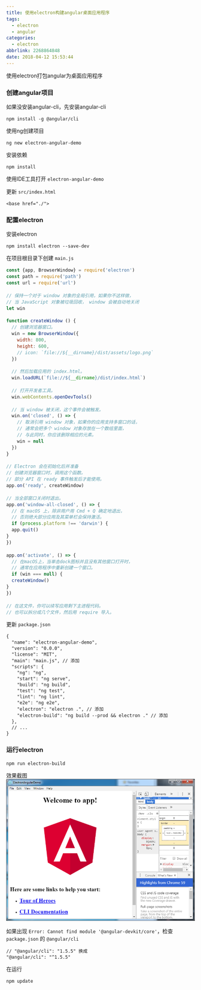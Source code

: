 ```yaml
---
title: 使用electron构建angular桌面应用程序
tags:
  - electron
  - angular
categories:
  - electron
abbrlink: 2268864848
date: 2018-04-12 15:53:44
---
```

使用electron打包angular为桌面应用程序
<!-- more -->
### 创建angular项目
如果没安装angular-cli，先安装angular-cli
``` 
npm install -g @angular/cli
```
使用ng创建项目
```
ng new electron-angular-demo
```
安装依赖
``` 
npm install
```
使用IDE工具打开 `electron-angular-demo`

更新 `src/index.html`
``` 
<base href="./">
```
### 配置electron
安装electron
``` 
npm install electron --save-dev
```
在项目根目录下创建 `main.js`

```javascript
const {app, BrowserWindow} = require('electron')
const path = require('path')
const url = require('url')

// 保持一个对于 window 对象的全局引用，如果你不这样做，
// 当 JavaScript 对象被垃圾回收， window 会被自动地关闭
let win

function createWindow () {
  // 创建浏览器窗口。
  win = new BrowserWindow({
    width: 800,
    height: 600,
    // icon: `file://${__dirname}/dist/assets/logo.png`
  })

  // 然后加载应用的 index.html。
  win.loadURL(`file://${__dirname}/dist/index.html`)

  // 打开开发者工具。
  win.webContents.openDevTools()

  // 当 window 被关闭，这个事件会被触发。
  win.on('closed', () => {
    // 取消引用 window 对象，如果你的应用支持多窗口的话，
    // 通常会把多个 window 对象存放在一个数组里面，
    // 与此同时，你应该删除相应的元素。
    win = null
  })
}

// Electron 会在初始化后并准备
// 创建浏览器窗口时，调用这个函数。
// 部分 API 在 ready 事件触发后才能使用。
app.on('ready', createWindow)

// 当全部窗口关闭时退出。
app.on('window-all-closed', () => {
  // 在 macOS 上，除非用户用 Cmd + Q 确定地退出，
  // 否则绝大部分应用及其菜单栏会保持激活。
  if (process.platform !== 'darwin') {
  app.quit()
}
})

app.on('activate', () => {
  // 在macOS上，当单击dock图标并且没有其他窗口打开时，
  // 通常在应用程序中重新创建一个窗口。
  if (win === null) {
  createWindow()
}
})

// 在这文件，你可以续写应用剩下主进程代码。
// 也可以拆分成几个文件，然后用 require 导入。

```
更新 `package.json`
``` 
{
  "name": "electron-angular-demo",
  "version": "0.0.0",
  "license": "MIT",
  "main": "main.js", // 添加
  "scripts": {
    "ng": "ng",
    "start": "ng serve",
    "build": "ng build",
    "test": "ng test",
    "lint": "ng lint",
    "e2e": "ng e2e",
    "electron": "electron .", // 添加
    "electron-build": "ng build --prod && electron ." // 添加
  },
  // ...
}
```


### 运行electron
```  
npm run electron-build
```
效果截图
![效果截图](electron-angular-cli\23627f60.png)

如果出现 `Error: Cannot find module '@angular-devkit/core'`，检查 `package.json` 的 `@angular/cli`
``` 
// "@angular/cli": "1.5.5" 换成
"@angular/cli": "^1.5.5"
```
在运行
``` 
npm update
```
